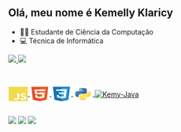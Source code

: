 ## Olá, meu nome é Kemelly Klaricy
- 👩‍💻 Estudante de Ciência da Computação
- 💻 Técnica de Informática 

<div>
  <a href="https://beacons.ai/klaricy">
  <img height="150" src="https://github-readme-stats.vercel.app/api?username=klaricy&show_icons=true&theme=dark&include_all_commits=true&count_private=true"/>
  <img height="150" src="https://github-readme-stats.vercel.app/api/top-langs/?username=klaricy&layout=compact&langs_count=16&theme=dark"/>
</div>
  
 ##
  
  <div style="display: inline_block"><br>
  <img align="center" alt="Kemy-Js" height="30" width="40" src="https://raw.githubusercontent.com/devicons/devicon/master/icons/javascript/javascript-plain.svg">
  <img align="center" alt="Kemy-HTML" height="30" width="40" src="https://raw.githubusercontent.com/devicons/devicon/master/icons/html5/html5-original.svg">
  <img align="center" alt="Kemy-CSS" height="30" width="40" src="https://raw.githubusercontent.com/devicons/devicon/master/icons/css3/css3-original.svg">
  <img align="center" alt="Kemy-Python" height="30" width="40" src="https://raw.githubusercontent.com/devicons/devicon/master/icons/python/python-original.svg">
  <img align="center" alt="Kemy-Java" height="40" width="35" src="https://cdn.jsdelivr.net/gh/devicons/devicon/icons/java/java-original.svg">    
</div>

  ##
  
  <div>
  <a href="https://instagram.com/kemellyklaricy" target="_blank"><img src="https://img.shields.io/badge/-Instagram-%23E4405F?style=for-the-badge&logo=instagram&logoColor=white" target="_blank"></a>
  <a href = "mailto:limaklaricy@gmail.com"><img src="https://img.shields.io/badge/Gmail-D14836?style=for-the-badge&logo=gmail&logoColor=white" target="_blank"></a>
  <a href="https://www.linkedin.com/in/klaricy-lima-1917a526a/" target="_blank"><img src="https://img.shields.io/badge/-LinkedIn-%230077B5?style=for-the-badge&logo=linkedin&logoColor=white" target="_blank"></a>   
</div>
